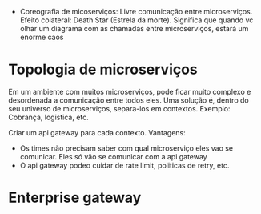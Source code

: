 * Coreografia de micoserviços: Livre comunicação entre microserviços. Efeito colateral: Death Star (Estrela da morte). Significa que quando vc olhar um diagrama com as chamadas entre microserviços, estará um enorme caos

# Topologia de microserviços

Em um ambiente com muitos microserviços, pode ficar muito complexo e desordenada a comunicação entre todos eles. Uma solução é, dentro do seu universo de microserviços, separa-los em contextos. Exemplo: Cobrança, logistica, etc.

Criar um api gateway para cada contexto. Vantagens:

* Os times não precisam saber com qual microserviço eles vao se comunicar. Eles só vão se comunicar com a api gateway
* O api gateway podeo cuidar de rate limit, politicas de retry, etc.

# Enterprise gateway

